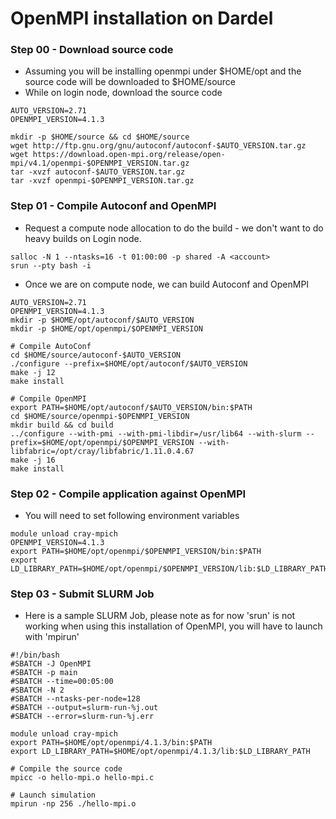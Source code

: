 # OpenMPI installation on Dardel

### Step 00 - Download source code

- Assuming you will be installing openmpi under $HOME/opt and the source code will be downloaded to $HOME/source
- While on login node, download the source code

```
AUTO_VERSION=2.71
OPENMPI_VERSION=4.1.3

mkdir -p $HOME/source && cd $HOME/source
wget http://ftp.gnu.org/gnu/autoconf/autoconf-$AUTO_VERSION.tar.gz
wget https://download.open-mpi.org/release/open-mpi/v4.1/openmpi-$OPENMPI_VERSION.tar.gz
tar -xvzf autoconf-$AUTO_VERSION.tar.gz
tar -xvzf openmpi-$OPENMPI_VERSION.tar.gz
```
### Step 01 - Compile Autoconf and OpenMPI
- Request a compute node allocation to do the build - we don't want to do heavy builds on Login node.
```
salloc -N 1 --ntasks=16 -t 01:00:00 -p shared -A <account>
srun --pty bash -i
```
- Once we are on compute node, we can build Autoconf and OpenMPI
```
AUTO_VERSION=2.71 
OPENMPI_VERSION=4.1.3
mkdir -p $HOME/opt/autoconf/$AUTO_VERSION
mkdir -p $HOME/opt/openmpi/$OPENMPI_VERSION

# Compile AutoConf
cd $HOME/source/autoconf-$AUTO_VERSION
./configure --prefix=$HOME/opt/autoconf/$AUTO_VERSION
make -j 12
make install

# Compile OpenMPI
export PATH=$HOME/opt/autoconf/$AUTO_VERSION/bin:$PATH
cd $HOME/source/openmpi-$OPENMPI_VERSION
mkdir build && cd build
../configure --with-pmi --with-pmi-libdir=/usr/lib64 --with-slurm --prefix=$HOME/opt/openmpi/$OPENMPI_VERSION --with-libfabric=/opt/cray/libfabric/1.11.0.4.67
make -j 16
make install
```

### Step 02 - Compile application against OpenMPI
- You will need to set following environment variables
```
module unload cray-mpich
OPENMPI_VERSION=4.1.3
export PATH=$HOME/opt/openmpi/$OPENMPI_VERSION/bin:$PATH
export LD_LIBRARY_PATH=$HOME/opt/openmpi/$OPENMPI_VERSION/lib:$LD_LIBRARY_PATH
```

### Step 03 - Submit SLURM Job

- Here is a sample SLURM Job, please note as for now 'srun' is not working when using this installation of OpenMPI, you will have to launch with 'mpirun'

```
#!/bin/bash
#SBATCH -J OpenMPI
#SBATCH -p main
#SBATCH --time=00:05:00
#SBATCH -N 2
#SBATCH --ntasks-per-node=128
#SBATCH --output=slurm-run-%j.out
#SBATCH --error=slurm-run-%j.err

module unload cray-mpich
export PATH=$HOME/opt/openmpi/4.1.3/bin:$PATH
export LD_LIBRARY_PATH=$HOME/opt/openmpi/4.1.3/lib:$LD_LIBRARY_PATH

# Compile the source code
mpicc -o hello-mpi.o hello-mpi.c

# Launch simulation
mpirun -np 256 ./hello-mpi.o
```
